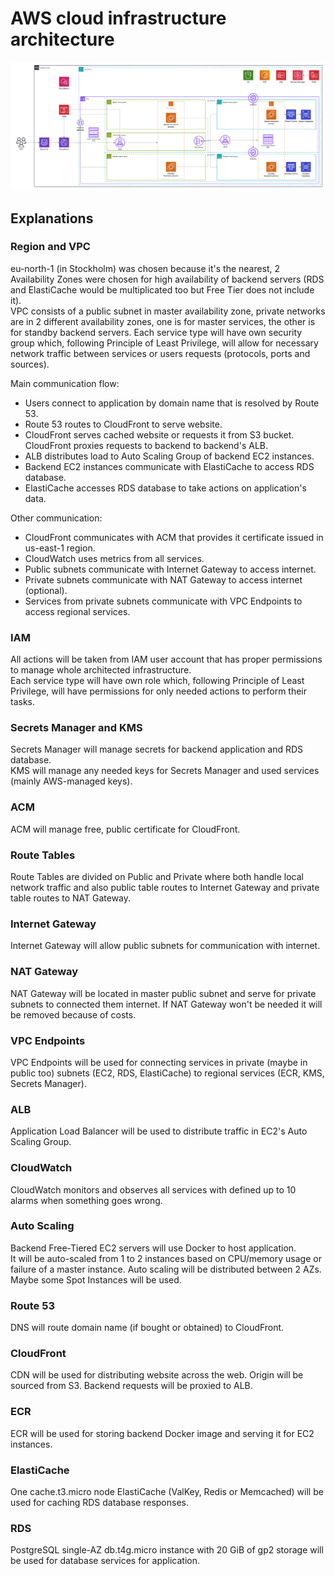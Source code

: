 # AWS cloud infrastructure architecture

![Architecture](AWS-Architecture.png)

## Explanations
### Region and VPC
eu-north-1 \(in Stockholm\) was chosen because it's the nearest, 2 Availability Zones were chosen for high availability of backend servers \(RDS and ElastiCache would be multiplicated too but Free Tier does not include it\).\
VPC consists of a public subnet in master availability zone, private networks are in 2 different availability zones, one is for master services, the other is for standby backend servers.
Each service type will have own security group which, following Principle of Least Privilege, will allow for necessary network traffic between services or users requests \(protocols, ports and sources\).

Main communication flow:
* Users connect to application by domain name that is resolved by Route 53.
* Route 53 routes to CloudFront to serve website.
* CloudFront serves cached website or requests it from S3 bucket. CloudFront proxies requests to backend to backend's ALB.
* ALB distributes load to Auto Scaling Group of backend EC2 instances.
* Backend EC2 instances communicate with ElastiCache to access RDS database.
* ElastiCache accesses RDS database to take actions on application's data.

Other communication:
* CloudFront communicates with ACM that provides it certificate issued in us-east-1 region.
* CloudWatch uses metrics from all services.
* Public subnets communicate with Internet Gateway to access internet.
* Private subnets communicate with NAT Gateway to access internet \(optional\).
* Services from private subnets communicate with VPC Endpoints to access regional services.
### IAM
All actions will be taken from IAM user account that has proper permissions to manage whole architected infrastructure.\
Each service type will have own role which, following Principle of Least Privilege, will have permissions for only needed actions to perform their tasks.
### Secrets Manager and KMS
Secrets Manager will manage secrets for backend application and RDS database.\
KMS will manage any needed keys for Secrets Manager and used services \(mainly AWS-managed keys\).
### ACM
ACM will manage free, public certificate for CloudFront.
### Route Tables
Route Tables are divided on Public and Private where both handle local network traffic and also public table routes to Internet Gateway and private table routes to NAT Gateway.
### Internet Gateway
Internet Gateway will allow public subnets for communication with internet.
### NAT Gateway
NAT Gateway will be located in master public subnet and serve for private subnets to connected them internet. If NAT Gateway won't be needed it will be removed because of costs.
### VPC Endpoints
VPC Endpoints will be used for connecting services in private \(maybe in public too\) subnets \(EC2, RDS, ElastiCache\) to regional services \(ECR, KMS, Secrets Manager\).
### ALB
Application Load Balancer will be used to distribute traffic in EC2's Auto Scaling Group.
### CloudWatch
CloudWatch monitors and observes all services with defined up to 10 alarms when something goes wrong.
### Auto Scaling
Backend Free-Tiered EC2 servers will use Docker to host application.\
It will be auto-scaled from 1 to 2 instances based on CPU/memory usage or failure of a master instance. Auto scaling will be distributed between 2 AZs. Maybe some Spot Instances will be used.
### Route 53
DNS will route domain name \(if bought or obtained\) to CloudFront.
### CloudFront
CDN will be used for distributing website across the web. Origin will be sourced from S3. Backend requests will be proxied to ALB.
### ECR
ECR will be used for storing backend Docker image and serving it for EC2 instances.
### ElastiCache
One cache.t3.micro node ElastiCache \(ValKey, Redis or Memcached\) will be used for caching RDS database responses.
### RDS
PostgreSQL single-AZ db.t4g.micro instance with 20 GiB of gp2 storage will be used for database services for application.
